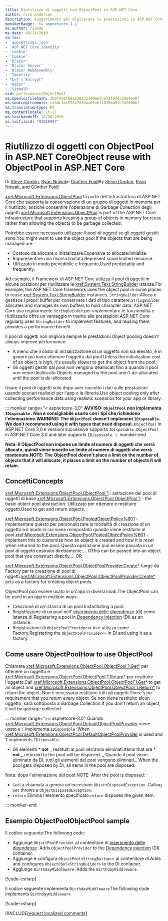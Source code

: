 ```yaml
---
title: Riutilizzo di oggetti con ObjectPool in ASP.NET Core
author: rick-anderson
description: Suggerimenti per migliorare le prestazioni in ASP.NET Core app usando ObjectPool.
monikerRange: '>= aspnetcore-1.1'
ms.author: riande
ms.date: 04/11/2019
no-loc:
- 'appsettings.json'
- 'ASP.NET Core Identity'
- 'cookie'
- 'Cookie'
- 'Blazor'
- 'Blazor Server'
- 'Blazor WebAssembly'
- 'Identity'
- "Let's Encrypt"
- 'Razor'
- 'SignalR'
uid: performance/ObjectPool
ms.openlocfilehash: 3bbfde6f68a238131149e67ce72f0ddc68a9ea0f
ms.sourcegitcommit: ca34c1ac578e7d3daa0febf1810ba5fc74f60bbf
ms.translationtype: MT
ms.contentlocale: it-IT
ms.lasthandoff: 10/30/2020
ms.locfileid: "93056907"
---
```

# <a name="object-reuse-with-objectpool-in-aspnet-core"></a><span data-ttu-id="c8c8e-103">Riutilizzo di oggetti con ObjectPool in ASP.NET Core</span><span class="sxs-lookup"><span data-stu-id="c8c8e-103">Object reuse with ObjectPool in ASP.NET Core</span></span>

<span data-ttu-id="c8c8e-104">Di [Steve Gordon](https://twitter.com/stevejgordon), [Ryan Nowak](https://github.com/rynowak)e [Günther Foidl](https://github.com/gfoidl)</span><span class="sxs-lookup"><span data-stu-id="c8c8e-104">By [Steve Gordon](https://twitter.com/stevejgordon), [Ryan Nowak](https://github.com/rynowak), and [Günther Foidl](https://github.com/gfoidl)</span></span>

<span data-ttu-id="c8c8e-105"><xref:Microsoft.Extensions.ObjectPool> fa parte dell'infrastruttura di ASP.NET Core che supporta la conservazione di un gruppo di oggetti in memoria per il riutilizzo, anziché consentire l'operazione di Garbage Collection degli oggetti.</span><span class="sxs-lookup"><span data-stu-id="c8c8e-105"><xref:Microsoft.Extensions.ObjectPool> is part of the ASP.NET Core infrastructure that supports keeping a group of objects in memory for reuse rather than allowing the objects to be garbage collected.</span></span>

<span data-ttu-id="c8c8e-106">Potrebbe essere necessario utilizzare il pool di oggetti se gli oggetti gestiti sono:</span><span class="sxs-lookup"><span data-stu-id="c8c8e-106">You might want to use the object pool if the objects that are being managed are:</span></span>

- <span data-ttu-id="c8c8e-107">Costoso da allocare o inizializzare.</span><span class="sxs-lookup"><span data-stu-id="c8c8e-107">Expensive to allocate/initialize.</span></span>
- <span data-ttu-id="c8c8e-108">Rappresentare una risorsa limitata.</span><span class="sxs-lookup"><span data-stu-id="c8c8e-108">Represent some limited resource.</span></span>
- <span data-ttu-id="c8c8e-109">Utilizzato in modo prevedibile e frequente.</span><span class="sxs-lookup"><span data-stu-id="c8c8e-109">Used predictably and frequently.</span></span>

<span data-ttu-id="c8c8e-110">Ad esempio, il Framework di ASP.NET Core utilizza il pool di oggetti in alcune posizioni per riutilizzare le <xref:System.Text.StringBuilder> istanze.</span><span class="sxs-lookup"><span data-stu-id="c8c8e-110">For example, the ASP.NET Core framework uses the object pool in some places to reuse <xref:System.Text.StringBuilder> instances.</span></span> <span data-ttu-id="c8c8e-111">`StringBuilder` Alloca e gestisce i propri buffer per conservare i dati di tipo carattere.</span><span class="sxs-lookup"><span data-stu-id="c8c8e-111">`StringBuilder` allocates and manages its own buffers to hold character data.</span></span> <span data-ttu-id="c8c8e-112">ASP.NET Core usa regolarmente `StringBuilder` per implementare le funzionalità e riutilizzarle offre un vantaggio in merito alle prestazioni.</span><span class="sxs-lookup"><span data-stu-id="c8c8e-112">ASP.NET Core regularly uses `StringBuilder` to implement features, and reusing them provides a performance benefit.</span></span>

<span data-ttu-id="c8c8e-113">Il pool di oggetti non migliora sempre le prestazioni:</span><span class="sxs-lookup"><span data-stu-id="c8c8e-113">Object pooling doesn't always improve performance:</span></span>

- <span data-ttu-id="c8c8e-114">A meno che il costo di inizializzazione di un oggetto non sia elevato, è in genere più lento ottenere l'oggetto dal pool.</span><span class="sxs-lookup"><span data-stu-id="c8c8e-114">Unless the initialization cost of an object is high, it's usually slower to get the object from the pool.</span></span>
- <span data-ttu-id="c8c8e-115">Gli oggetti gestiti dal pool non vengono deallocati fino a quando il pool non viene deallocato.</span><span class="sxs-lookup"><span data-stu-id="c8c8e-115">Objects managed by the pool aren't de-allocated until the pool is de-allocated.</span></span>

<span data-ttu-id="c8c8e-116">Usare il pool di oggetti solo dopo aver raccolto i dati sulle prestazioni usando scenari realistici per l'app o la libreria.</span><span class="sxs-lookup"><span data-stu-id="c8c8e-116">Use object pooling only after collecting performance data using realistic scenarios for your app or library.</span></span>

::: moniker range="< aspnetcore-3.0"
<span data-ttu-id="c8c8e-117">**AVVISO: `ObjectPool` non implementa `IDisposable` . Non è consigliabile usarlo con i tipi che richiedono l'eliminazione.**</span><span class="sxs-lookup"><span data-stu-id="c8c8e-117">**WARNING: The `ObjectPool` doesn't implement `IDisposable`. We don't recommend using it with types that need disposal.**</span></span> <span data-ttu-id="c8c8e-118">`ObjectPool` in ASP.NET Core 3,0 e versioni successive supporta `IDisposable` .</span><span class="sxs-lookup"><span data-stu-id="c8c8e-118">`ObjectPool` in ASP.NET Core 3.0 and later supports `IDisposable`.</span></span>
::: moniker-end

<span data-ttu-id="c8c8e-119">**Nota: il ObjectPool non impone un limite al numero di oggetti che verrà allocato, quindi viene inserito un limite al numero di oggetti che verrà mantenuto.**</span><span class="sxs-lookup"><span data-stu-id="c8c8e-119">**NOTE: The ObjectPool doesn't place a limit on the number of objects that it will allocate, it places a limit on the number of objects it will retain.**</span></span>

## <a name="concepts"></a><span data-ttu-id="c8c8e-120">Concetti</span><span class="sxs-lookup"><span data-stu-id="c8c8e-120">Concepts</span></span>

<span data-ttu-id="c8c8e-121"><xref:Microsoft.Extensions.ObjectPool.ObjectPool`1> : astrazione del pool di oggetti di base.</span><span class="sxs-lookup"><span data-stu-id="c8c8e-121"><xref:Microsoft.Extensions.ObjectPool.ObjectPool`1> - the basic object pool abstraction.</span></span> <span data-ttu-id="c8c8e-122">Utilizzato per ottenere e restituire oggetti.</span><span class="sxs-lookup"><span data-stu-id="c8c8e-122">Used to get and return objects.</span></span>

<span data-ttu-id="c8c8e-123"><xref:Microsoft.Extensions.ObjectPool.PooledObjectPolicy%601> -implementare questo per personalizzare la modalità di creazione di un oggetto e il modo in cui viene *reimpostato* quando viene restituito al pool.</span><span class="sxs-lookup"><span data-stu-id="c8c8e-123"><xref:Microsoft.Extensions.ObjectPool.PooledObjectPolicy%601> - implement this to customize how an object is created and how it is *reset* when returned to the pool.</span></span> <span data-ttu-id="c8c8e-124">Questa operazione può essere passata in un pool di oggetti costruito direttamente.... O</span><span class="sxs-lookup"><span data-stu-id="c8c8e-124">This can be passed into an object pool that you construct directly.... OR</span></span>

<span data-ttu-id="c8c8e-125"><xref:Microsoft.Extensions.ObjectPool.ObjectPoolProvider.Create*> funge da Factory per la creazione di pool di oggetti.</span><span class="sxs-lookup"><span data-stu-id="c8c8e-125"><xref:Microsoft.Extensions.ObjectPool.ObjectPoolProvider.Create*> acts as a factory for creating object pools.</span></span>
<!-- REview, there is no ObjectPoolProvider<T> -->

<span data-ttu-id="c8c8e-126">ObjectPool può essere usato in un'app in diversi modi:</span><span class="sxs-lookup"><span data-stu-id="c8c8e-126">The ObjectPool can be used in an app in multiple ways:</span></span>

* <span data-ttu-id="c8c8e-127">Creazione di un'istanza di un pool.</span><span class="sxs-lookup"><span data-stu-id="c8c8e-127">Instantiating a pool.</span></span>
* <span data-ttu-id="c8c8e-128">Registrazione di un pool nell' [inserimento delle dipendenze](xref:fundamentals/dependency-injection) (di) come istanza di.</span><span class="sxs-lookup"><span data-stu-id="c8c8e-128">Registering a pool in [Dependency injection](xref:fundamentals/dependency-injection) (DI) as an instance.</span></span>
* <span data-ttu-id="c8c8e-129">Registrazione di `ObjectPoolProvider<>` in e utilizzo come Factory.</span><span class="sxs-lookup"><span data-stu-id="c8c8e-129">Registering the `ObjectPoolProvider<>` in DI and using it as a factory.</span></span>

## <a name="how-to-use-objectpool"></a><span data-ttu-id="c8c8e-130">Come usare ObjectPool</span><span class="sxs-lookup"><span data-stu-id="c8c8e-130">How to use ObjectPool</span></span>

<span data-ttu-id="c8c8e-131">Chiamare <xref:Microsoft.Extensions.ObjectPool.ObjectPool`1.Get*> per ottenere un oggetto e <xref:Microsoft.Extensions.ObjectPool.ObjectPool`1.Return*> per restituire l'oggetto.</span><span class="sxs-lookup"><span data-stu-id="c8c8e-131">Call <xref:Microsoft.Extensions.ObjectPool.ObjectPool`1.Get*> to get an object and <xref:Microsoft.Extensions.ObjectPool.ObjectPool`1.Return*> to return the object.</span></span>  <span data-ttu-id="c8c8e-132">Non è necessario restituire tutti gli oggetti.</span><span class="sxs-lookup"><span data-stu-id="c8c8e-132">There's no requirement that you return every object.</span></span> <span data-ttu-id="c8c8e-133">Se non viene restituito alcun oggetto, sarà sottoposta a Garbage Collection.</span><span class="sxs-lookup"><span data-stu-id="c8c8e-133">If you don't return an object, it will be garbage collected.</span></span>

::: moniker range=">= aspnetcore-3.0"
<span data-ttu-id="c8c8e-134">Quando <xref:Microsoft.Extensions.ObjectPool.DefaultObjectPoolProvider> viene usato e `T` implementa `IDisposable` :</span><span class="sxs-lookup"><span data-stu-id="c8c8e-134">When <xref:Microsoft.Extensions.ObjectPool.DefaultObjectPoolProvider> is used and `T` implements `IDisposable`:</span></span>

* <span data-ttu-id="c8c8e-135">Gli elementi \* **not** _ restituiti al pool verranno eliminati.</span><span class="sxs-lookup"><span data-stu-id="c8c8e-135">Items that are \* **not** _ returned to the pool will be disposed.</span></span>
<span data-ttu-id="c8c8e-136">_ Quando il pool viene eliminato da DI, tutti gli elementi del pool vengono eliminati.</span><span class="sxs-lookup"><span data-stu-id="c8c8e-136">_ When the pool gets disposed by DI, all items in the pool are disposed.</span></span>

<span data-ttu-id="c8c8e-137">Nota: dopo l'eliminazione del pool:</span><span class="sxs-lookup"><span data-stu-id="c8c8e-137">NOTE: After the pool is disposed:</span></span>

* <span data-ttu-id="c8c8e-138">`Get`La chiamata a genera un'eccezione `ObjectDisposedException` .</span><span class="sxs-lookup"><span data-stu-id="c8c8e-138">Calling `Get` throws a `ObjectDisposedException`.</span></span>
* <span data-ttu-id="c8c8e-139">`return` Elimina l'elemento specificato.</span><span class="sxs-lookup"><span data-stu-id="c8c8e-139">`return` disposes the given item.</span></span>

::: moniker-end

## <a name="objectpool-sample"></a><span data-ttu-id="c8c8e-140">Esempio ObjectPool</span><span class="sxs-lookup"><span data-stu-id="c8c8e-140">ObjectPool sample</span></span>

<span data-ttu-id="c8c8e-141">Il codice seguente:</span><span class="sxs-lookup"><span data-stu-id="c8c8e-141">The following code:</span></span>

* <span data-ttu-id="c8c8e-142">Aggiunge `ObjectPoolProvider` al contenitore di [inserimento delle dipendenze](xref:fundamentals/dependency-injection) .</span><span class="sxs-lookup"><span data-stu-id="c8c8e-142">Adds `ObjectPoolProvider` to the [Dependency injection](xref:fundamentals/dependency-injection) (DI) container.</span></span>
* <span data-ttu-id="c8c8e-143">Aggiunge e configura `ObjectPool<StringBuilder>` al contenitore di.</span><span class="sxs-lookup"><span data-stu-id="c8c8e-143">Adds and configures `ObjectPool<StringBuilder>` to the DI container.</span></span>
* <span data-ttu-id="c8c8e-144">Aggiunge `BirthdayMiddleware` .</span><span class="sxs-lookup"><span data-stu-id="c8c8e-144">Adds the `BirthdayMiddleware`.</span></span>

[!code-csharp[](ObjectPool/ObjectPoolSample/Startup.cs?name=snippet)]

<span data-ttu-id="c8c8e-145">Il codice seguente implementa `BirthdayMiddleware`</span><span class="sxs-lookup"><span data-stu-id="c8c8e-145">The following code implements `BirthdayMiddleware`</span></span>

[!code-csharp[](ObjectPool/ObjectPoolSample/BirthdayMiddleware.cs?name=snippet)]

[!INCLUDE[request localized comments](~/includes/code-comments-loc.md)]
